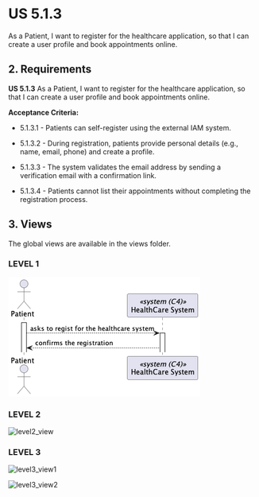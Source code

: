 # US 5.1.3

As a Patient, I want to register for the healthcare application, so that I can create a user profile and book appointments online.

## 2. Requirements


**US 5.1.3** As a Patient, I want to register for the healthcare application, so that I can create a user profile and book appointments online.


**Acceptance Criteria:**

- 5.1.3.1 - Patients can self-register using the external IAM system.

- 5.1.3.2 - During registration, patients provide personal details (e.g., name, email, phone) and create a profile.

- 5.1.3.3 - The system validates the email address by sending a verification email with a confirmation link.

- 5.1.3.4 - Patients cannot list their appointments without completing the registration process.

## 3. Views

The global views are available in the views folder. 

### LEVEL 1

![level1_view](level1/process-view.png)

### LEVEL 2

![level2_view](level2/process-view.png)

### LEVEL 3

![level3_view1](level3/process-view1.png)

![level3_view2](level3/process-view2.png)
